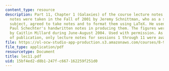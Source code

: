 ```yaml
---
content_type: resource
description: Part 11, Chapter 1 (Galaxies) of the course lecture notes. The lecture
  notes were taken in the Fall of 2001 by Jeremy Schnittman, who as a student in the
  subject, agreed to take notes and to format them using LaTeX. He used Professor
  Paul Schechter's handwritten notes in producing them. The figures were produced
  by Caitlin Millard during June-August 2004. Used with permission. As of the date
  of publication, only lecture notes for sessions 1 through 11 were available.
file: https://ol-ocw-studio-app-production.s3.amazonaws.com/courses/8-902-astrophysics-ii-fall-2004/15bf4ed2d8b1247fc667162259f251d0_lec11.pdf
file_type: application/pdf
resourcetype: Document
title: lec11.pdf
uid: 15bf4ed2-d8b1-247f-c667-162259f251d0
---
```

